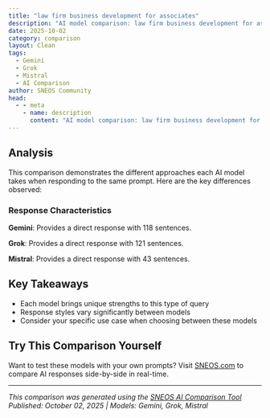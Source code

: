 ```yaml
---
title: "law firm business development for associates"
description: "AI model comparison: law firm business development for associates..."
date: 2025-10-02
category: comparison
layout: Clean
tags:
  - Gemini
  - Grok
  - Mistral
  - AI Comparison
author: SNEOS Community
head:
  - - meta
    - name: description
      content: "AI model comparison: law firm business development for associates..."
---
```


<ChatComparison
  title="law firm business development for associates"
  prompt="law firm business development for associates"
  :responses='{
    "Gemini": "## Law Firm Business Development for Associates: A Guide to Growing Your Practice\n\nBusiness development (BD) is no longer just for partners. Law firms are increasingly recognizing the value of training associates in BD skills. It\u0027s an investment in the firm\u0027s future and a way for associates to take control of their careers.\n\nHere\u0027s a breakdown of how law firm associates can contribute to business development, covering key areas and providing actionable tips:\n\n**I. Understanding the Foundation**\n\n*   **Know Your Firm\u0027s Strategy:**\n    *   **What are the firm\u0027s target industries and practice areas?**\n    *   **What are the firm\u0027s goals for growth?**\n    *   **How does the firm define success in BD?**\n    *   **Who are the key rainmakers and BD leaders?**\n    *   **How can you align your efforts with the firm\u0027s overall strategy?**\n    *   **Understanding the firm\u0027s ethical walls and conflict protocols is critical.**\n\n*   **Define Your Personal Brand:**\n    *   **What are your strengths and interests?**  What makes you stand out?\n    *   **What type of lawyer do you aspire to be?**\n    *   **Which areas of law resonate with you?**\n    *   **What kind of clients would you enjoy working with?**\n    *   **Identify a niche within your practice area.**  This could be a specific industry, a type of legal issue, or a particular skill set (e.g., e-discovery, data privacy).\n\n*   **Set Realistic Goals:**  Start small and build momentum.\n    *   **Don\u0027t expect to bring in millions overnight.** Focus on building relationships and gaining experience.\n    *   **Set measurable goals:** e.g., attend one industry event per month, write one article per quarter, connect with 5 new people on LinkedIn each week.\n\n**II. Internal Business Development: Making the Most of Your Firm\u0027s Resources**\n\n*   **Build Internal Relationships:**\n    *   **Get to know partners and senior associates outside your direct team.**  Attend firm events, have lunch, and seek mentorship.\n    *   **Show genuine interest in their work and ask about their clients.**\n    *   **Be a reliable and helpful colleague.**  This builds trust and increases referrals within the firm.\n    *   **Understand internal compensation structures - how does BD contribute to associate advancement?**\n\n*   **Support Existing Client Relationships:**\n    *   **Exceed expectations on every assignment.**  Demonstrate your value and commitment.\n    *   **Anticipate client needs and be proactive.**\n    *   **Look for opportunities to expand the scope of work with existing clients.**\n    *   **Ask for introductions to other departments or divisions within the client\u0027s organization.**\n    *   **Become a trusted advisor and a valuable resource for clients.**\n    *   **Help prepare for client meetings and pitches.**\n    *   **Debrief with the team after client interactions to identify opportunities and areas for improvement.**\n\n*   **Participate in Firm Initiatives:**\n    *   **Volunteer for committees related to marketing, business development, or recruiting.**\n    *   **Contribute to firm publications, blogs, or social media.**\n    *   **Attend and participate in firm-sponsored events.**\n\n**III. External Business Development: Building Your Network and Expertise**\n\n*   **Networking:**\n    *   **Targeted Networking:**\n        *   **Identify industry associations, conferences, and events relevant to your practice area and target industries.**\n        *   **Research attendees beforehand and identify individuals you want to meet.**\n        *   **Prepare an \u0022elevator pitch\u0022 \u2013 a concise and compelling description of your expertise.**\n    *   **Effective Networking at Events:**\n        *   **Go with a specific goal in mind (e.g., meet three new people).**\n        *   **Focus on building genuine connections rather than collecting business cards.**\n        *   **Ask open-ended questions and listen attentively.**\n        *   **Follow up with contacts after the event with a personalized email or LinkedIn message.**\n    *   **Cultivate Existing Relationships:**\n        *   **Stay in touch with former colleagues, classmates, and mentors.**\n        *   **Offer to help them with their work or make introductions to your network.**\n        *   **Remember important dates and milestones in their lives.**\n    *   **Leverage LinkedIn:**\n        *   **Optimize your profile with a professional photo, a compelling headline, and a detailed summary of your experience.**\n        *   **Join relevant industry groups and participate in discussions.**\n        *   **Connect with potential clients, referral sources, and thought leaders.**\n        *   **Share articles, insights, and updates related to your practice area.**\n\n*   **Thought Leadership:**\n    *   **Writing:**\n        *   **Write articles for industry publications, legal blogs, or the firm\u0027s website.**\n        *   **Contribute to white papers or reports on emerging legal issues.**\n        *   **Focus on providing valuable insights and practical advice for your target audience.**\n    *   **Speaking:**\n        *   **Seek opportunities to speak at industry conferences, seminars, or webinars.**\n        *   **Offer to present CLE programs to clients or other lawyers.**\n        *   **Develop compelling presentations that showcase your expertise and thought leadership.**\n    *   **Social Media:**\n        *   **Share your articles and presentations on social media.**\n        *   **Engage in conversations and participate in discussions.**\n        *   **Establish yourself as a trusted source of information and insights.**\n    *   **Webinars and Podcasts:** Participate in or create your own.\n\n*   **Client Service:**\n    *   **Exceptional service is the best marketing.** Happy clients refer new business.\n    *   **Be responsive, proactive, and attentive to their needs.**\n    *   **Seek feedback and continuously improve your service.**\n\n*   **Community Involvement:**\n    *   **Volunteer for pro bono legal services or participate in community organizations.**\n    *   **This can raise your profile and help you build relationships with potential clients.**\n\n**IV. Overcoming Challenges and Seeking Support**\n\n*   **Time Management:**  BD requires time and effort.\n    *   **Schedule dedicated time for BD activities in your calendar.**\n    *   **Prioritize tasks and focus on the most impactful activities.**\n    *   **Learn to delegate or say no to less important tasks.**\n\n*   **Fear of Rejection:**  Not everyone will be interested in your services.\n    *   **Don\u0027t take rejection personally.**\n    *   **Learn from your mistakes and keep trying.**\n    *   **Focus on building relationships, not just making sales.**\n\n*   **Lack of Experience:**  You don\u0027t have to be an expert to start.\n    *   **Focus on learning and growing your expertise.**\n    *   **Seek guidance from partners and senior associates.**\n    *   **Attend training programs on business development skills.**\n\n*   **Seeking Support:**\n    *   **Mentorship:**  Find a partner or senior associate who can guide you in your BD efforts.\n    *   **Firm Resources:**  Utilize the firm\u0027s marketing and business development department for support.\n    *   **External Training:**  Consider attending workshops or seminars on BD skills.\n\n**V. Key Takeaways \u0026 Actionable Steps**\n\n*   **Consistency is key.** Small, consistent efforts over time will yield significant results.\n*   **Focus on building genuine relationships.** People do business with people they know and trust.\n*   **Be authentic and genuine.** Let your personality shine through.\n*   **Track your progress and measure your results.** This will help you identify what\u0027s working and what\u0027s not.\n*   **Be patient and persistent.** Business development is a long-term game.\n*   **Review your progress regularly.**  Adjust your strategy as needed.\n*   **Don\u0027t be afraid to ask for help.**\n\n**Actionable First Steps:**\n\n1.  **Schedule a meeting with a partner you admire to discuss their BD strategy and ask for advice.**\n2.  **Update your LinkedIn profile with a professional photo and a compelling summary of your experience.**\n3.  **Identify one industry association or event that you want to attend in the next quarter.**\n4.  **Draft a short article or blog post on a topic related to your practice area.**\n5.  **Set a goal to connect with 5 new people on LinkedIn each week.**\n\nBy embracing these strategies and consistently putting in the effort, law firm associates can develop valuable business development skills, build strong networks, and contribute to the growth of their firm and their own careers. Good luck!\n",
    "Grok": "Business development (BD) is a critical skill for associates at law firms, as it helps them build their own client base, contribute to the firm\u2019s growth, and advance their careers toward partnership. While associates often focus on billable hours and legal work early in their careers, developing BD skills can set them apart and demonstrate their value to the firm. Below is a comprehensive guide to law firm business development for associates, including strategies, tips, and best practices.\n\n---\n\n### 1. Understand the Importance of Business Development\nBusiness development for associates involves cultivating relationships, building a personal brand, and generating new clients or matters for the firm. It\u2019s not just about bringing in new business but also about contributing to the firm\u2019s success through networking, client relationship management, and thought leadership.\n\n**Why it matters for associates:**\n- Differentiates you from peers and demonstrates partnership potential.\n- Builds your personal \u201Cbook of business,\u201D which is critical for long-term career growth.\n- Strengthens your reputation within the firm and the legal industry.\n\n---\n\n### 2. Start with a BD Mindset\nAdopt a proactive approach to business development early in your career, even if you don\u2019t yet have clients of your own. BD is a long-term process, and the relationships and skills you build now will pay dividends later.\n\n**Key Mindset Shifts:**\n- View every interaction as a potential opportunity to build a relationship.\n- Focus on adding value to others (clients, colleagues, and contacts) rather than \u201Cselling\u201D yourself.\n- Be patient\u2014BD results often take years to materialize.\n\n---\n\n### 3. Develop Core Business Development Skills\nAs an associate, focus on building foundational skills that will help you succeed in BD over time.\n\n**Skills to Cultivate:**\n- **Networking:** Learn how to connect with people authentically at events, conferences, and through professional associations (e.g., bar associations, industry groups).\n- **Communication:** Hone your ability to explain complex legal issues clearly and tailor your messaging to non-legal audiences.\n- **Relationship Building:** Focus on creating genuine, long-term connections rather than transactional interactions.\n- **Personal Branding:** Establish yourself as a knowledgeable and approachable professional through online presence (e.g., LinkedIn) and speaking/writing opportunities.\n- **Client Service:** Deliver exceptional work to existing clients, as satisfied clients are more likely to refer you or bring additional business.\n\n---\n\n### 4. Leverage Internal Opportunities at Your Firm\nYour law firm is a valuable resource for learning BD and building your network. Start by contributing to the firm\u2019s existing relationships and initiatives.\n\n**Strategies for Internal BD:**\n- **Work Closely with Partners:** Seek opportunities to assist partners with client pitches, presentations, and meetings. Observe their BD techniques and ask for mentorship.\n- **Cross-Selling:** Learn about the firm\u2019s other practice areas and identify opportunities to introduce clients to other services the firm offers.\n- **Get Involved in Firm Initiatives:** Participate in firm-sponsored events, committees, or pro bono work to build internal visibility and relationships.\n- **Ask for Referrals:** Build trust with colleagues so they feel comfortable referring clients or matters to you.\n\n**Tip:** Track your contributions to BD efforts (e.g., helping with a pitch that won a client) to showcase your value during performance reviews.\n\n---\n\n### 5. Build an External Network\nStart creating a network outside the firm to lay the foundation for future client relationships.\n\n**How to Build Your Network:**\n- **Attend Industry Events:** Participate in conferences, seminars, and trade shows related to your practice area or the industries your clients are in.\n- **Join Professional Organizations:** Become active in bar associations, alumni groups, or local business organizations (e.g., Chamber of Commerce).\n- **Connect with Peers:** Build relationships with other young professionals, including in-house counsel, accountants, and consultants, who may become referral sources or clients.\n- **Leverage Social Media:** Use LinkedIn to share content, engage with industry news, and connect with potential contacts.\n\n**Tip:** Focus on quality over quantity\u2014deep, meaningful relationships are more valuable than superficial connections.\n\n---\n\n### 6. Establish Thought Leadership\nPosition yourself as an expert in your practice area or industry to attract potential clients and build credibility.\n\n**Thought Leadership Strategies:**\n- **Write Articles:** Contribute to legal blogs, industry publications, or firm newsletters on topics relevant to your expertise.\n- **Speak at Events:** Seek opportunities to present at webinars, conferences, or panel discussions.\n- **Share Insights:** Post regular updates or articles on LinkedIn to demonstrate your knowledge and stay top-of-mind for your network.\n- **Create Content:** Develop client alerts, white papers, or guides on emerging legal issues affecting your target clients.\n\n**Tip:** Collaborate with partners on thought leadership to gain exposure and learn from their experience.\n\n---\n\n### 7. Focus on Client Relationship Management\nEven if you don\u2019t yet have your own clients, you can contribute to maintaining and growing relationships with the firm\u2019s clients.\n\n**Client-Focused BD Tips:**\n- **Understand Client Needs:** Take time to learn about clients\u2019 businesses, industries, and pain points to provide tailored advice.\n- **Be Responsive:** Build trust by being prompt, reliable, and proactive in communications.\n- **Seek Feedback:** Ask clients or supervising attorneys for feedback on your work to identify areas for improvement.\n- **Stay Connected:** Follow up with clients after matters conclude to check in and maintain the relationship.\n\n**Tip:** Treat every client interaction as an opportunity to build trust\u2014small gestures like personalized follow-ups can leave a lasting impression.\n\n---\n\n### 8. Target a Niche or Industry Focus\nSpecializing in a specific practice area or industry can make you the go-to person for certain types of legal work, helping you stand out.\n\n**How to Develop a Niche:**\n- Identify an area of law or industry that aligns with your interests and has growth potential (e.g., tech startups, healthcare, renewable energy).\n- Research the legal and business challenges in that niche to become a subject matter expert.\n- Network with professionals in that industry and tailor your marketing efforts (e.g., speaking engagements, articles) to address their specific needs.\n\n**Tip:** Work with your firm to ensure your niche aligns with the firm\u2019s strategic goals.\n\n---\n\n### 9. Collaborate with Firm Marketing and BD Teams\nMany law firms have dedicated marketing and business development teams to support attorneys. Take advantage of their expertise and resources.\n\n**Ways to Collaborate:**\n- **Pitch Preparation:** Work with BD staff to create compelling proposals and presentations for potential clients.\n- **Client Targeting:** Use the firm\u2019s market research to identify potential clients or industries to pursue.\n- **Training:** Attend BD workshops or training sessions offered by the firm to refine your skills.\n- **CRM Tools:** Use the firm\u2019s client relationship management (CRM) software to track contacts and opportunities.\n\n**Tip:** Build a strong relationship with the marketing team\u2014they can help you identify opportunities and tailor your BD efforts.\n\n---\n\n### 10. Set Measurable BD Goals\nTrack your progress and hold yourself accountable by setting specific, realistic goals for business development.\n\n**Examples of BD Goals for Associates:**\n- Attend one networking event per month.\n- Write and publish one article or blog post per quarter.\n- Connect with five new contacts on LinkedIn each month.\n- Schedule coffee or lunch with one referral source per month.\n- Contribute to at least one client pitch or proposal per quarter.\n\n**Tip:** Review and adjust your goals regularly based on feedback from mentors or firm leadership.\n\n---\n\n### 11. Seek Mentorship and Feedback\nLearn from experienced attorneys at your firm who have successfully built their own client bases.\n\n**How to Get Mentorship:**\n- Identify partners or senior associates with strong BD skills and ask them to mentor you.\n- Request feedback on your networking, client interactions, and thought leadership efforts.\n- Shadow partners during client meetings or pitches to observe their approach.\n\n**Tip:** Be open to constructive criticism and show a willingness to improve.\n\n---\n\n### 12. Balance BD with Billable Work\nAs an associate, your primary responsibility is often billable hours, so it\u2019s important to manage your time effectively.\n\n**Time Management Tips:**\n- Dedicate a small, consistent amount of time each week to BD activities (e.g., 1-2 hours for networking or writing).\n- Integrate BD into your daily routine, such as connecting with contacts on LinkedIn or following up with clients during downtime.\n- Focus on high-impact BD activities that align with your strengths and firm priorities.\n\n**Tip:** Communicate with your supervising attorneys to ensure BD efforts don\u2019t interfere with client work.\n\n---\n\n### 13. Measure and Showcase Your Success\nDemonstrate your BD contributions to firm leadership to gain recognition and support for future efforts.\n\n**How to Track and Share Success:**\n- Keep a record of your BD activities and outcomes (e.g., new contacts, referrals, or client wins you contributed to).\n- Highlight BD achievements during performance reviews or partnership discussions.\n- Share positive client feedback with your team to build credibility.\n\n**Tip:** Be subtle and collaborative when sharing successes\u2014emphasize how your efforts benefit the firm as a whole.\n\n---\n\n### 14. Be Ethical in BD Efforts\nAdhere to legal ethics and professional responsibility rules when engaging in business development.\n\n**Ethical Considerations:**\n- Avoid conflicts of interest when networking or soliciting clients.\n- Do not make false or misleading claims about your expertise or the firm\u2019s capabilities.\n- Comply with state bar rules regarding advertising and solicitation.\n\n**Tip:** Consult with your firm\u2019s ethics committee or general counsel if you\u2019re unsure about a BD activity.\n\n---\n\n### 15. Stay Resilient and Persistent\nBusiness development often involves rejection or slow results, especially early in your career. Stay committed and focus on building relationships rather than immediate wins.\n\n**Resilience Strategies:**\n- View every \u201Cno\u201D as a learning opportunity and ask for feedback when possible.\n- Celebrate small victories, like a successful networking conversation or a published article.\n- Keep a long-term perspective\u2014relationships built today may lead to business years down the line.\n\n---\n\n### Conclusion\nFor associates, business development is about planting seeds for future success.",
    "Mistral": "Developing business as an associate in a law firm is crucial for career advancement and the firm\u0027s growth. Here are some strategies to help associates build their business development skills:\n\n### 1. **Networking**\n   - **Attend Industry Events:** Participate in conferences, seminars, and workshops related to your practice area.\n   - **Join Professional Organizations:** Become a member of bar associations, industry groups, and other relevant organizations.\n   - **Leverage Social Media:** Use platforms like LinkedIn to connect with potential clients and industry peers.\n   - **Alumni Networks:** Stay connected with your law school and undergraduate alumni networks.\n\n### 2. **Building Relationships**\n   - **Client Relationships:** Focus on building strong relationships with existing clients. Provide excellent service and follow up regularly.\n   - **Referral Networks:** Develop relationships with other professionals who can refer clients to you, such as accountants, financial advisors, and other attorneys.\n   - **Mentorship:** Seek mentorship from senior attorneys within your firm who can provide guidance and introduce you to their networks.\n\n### 3. **Content Marketing**\n   - **Publish Articles:** Write articles for legal journals, industry publications, and blogs. This can establish you as a thought leader in your field.\n   - **Speaking Engagements:** Offer to speak at conferences, webinars, and other events. This can increase your visibility and credibility.\n   - **Webinars and Podcasts:** Host or participate in webinars and podcasts to share your expertise and reach a broader audience.\n\n### 4. **Client Development**\n   - **Identify Target Clients:** Research and identify potential clients who could benefit from your services.\n   - **Cold Outreach:** Develop a strategy for reaching out to potential clients through emails, calls, or in-person meetings.\n   - **Follow-Up:** Consistently follow up with potential clients to build a relationship and understand their needs.\n\n### 5. **Internal Collaboration**\n   - **Cross-Selling:** Work with other practice groups within your firm to identify opportunities for cross-selling services.\n   - **Team Efforts:** Collaborate with other associates and partners on business development initiatives.\n   - **Internal Presentations:** Offer to present on your area of expertise to other practice groups within the firm.\n\n### 6. **Skill Development**\n   - **Continuing Education:** Stay updated with the latest legal developments and industry trends through continuing legal education (CLE) courses.\n   - **Business Development Training:** Participate in business development training programs offered by your firm or external providers.\n   - **Soft Skills:** Improve your communication, negotiation, and presentation skills, which are essential for effective business development.\n\n### 7. **Technology and Tools**\n   - **CRM Systems:** Use customer relationship management (CRM) systems to track and manage your client interactions.\n   - **Marketing Automation:** Utilize marketing automation tools to streamline your outreach efforts and track their effectiveness.\n   - **Analytics:** Use data analytics to understand client needs and market trends better.\n\n### 8. **Ethical Considerations**\n   - **Compliance:** Ensure that all business development activities comply with legal and ethical standards.\n   - **Confidentiality:** Maintain client confidentiality and avoid conflicts of interest.\n\n### 9. **Feedback and Improvement**\n   - **Client Feedback:** Regularly seek feedback from clients to understand their needs and improve your services.\n   - **Self-Assessment:** Periodically assess your business development efforts to identify what\u2019s working and what needs improvement.\n\n### 10. **Time Management**\n   - **Prioritize Tasks:** Balance your business development activities with your billable work.\n   - **Set Goals:** Establish clear, measurable goals for your business development efforts and track your progress.\n\nBy implementing these strategies, associates can effectively build their business development skills and contribute to the growth of their law firm."
  }'
  published-date="00:26"
/>

## Analysis

This comparison demonstrates the different approaches each AI model takes when responding to the same prompt. Here are the key differences observed:

### Response Characteristics

**Gemini**: Provides a direct response with 118 sentences. 

**Grok**: Provides a direct response with 121 sentences. 

**Mistral**: Provides a direct response with 43 sentences. 

## Key Takeaways

- Each model brings unique strengths to this type of query
- Response styles vary significantly between models
- Consider your specific use case when choosing between these models

## Try This Comparison Yourself

Want to test these models with your own prompts? Visit [SNEOS.com](https://sneos.com) to compare AI responses side-by-side in real-time.

---

*This comparison was generated using the [SNEOS AI Comparison Tool](https://sneos.com)*
*Published: October 02, 2025 | Models: Gemini, Grok, Mistral*
